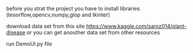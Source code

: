 before you strat the project you have to install libraries (tesorflow,opencv,numpy,glop and tkinter)

download data set from this site https://www.kaggle.com/saroz014/plant-disease or you can get anouther data set from other resources

run DemoUI.py file
